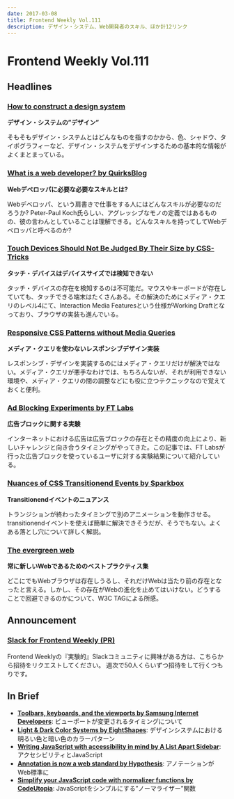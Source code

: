 ```yaml
---
date: 2017-03-08
title: Frontend Weekly Vol.111
description: デザイン・システム、Web開発者のスキル、ほか計12リンク
---
```


# Frontend Weekly Vol.111

## Headlines

### [How to construct a design system](https://medium.freecodecamp.com/how-to-construct-a-design-system-864adbf2a117#.pvebf0rkc)

**デザイン・システムの”デザイン”**

そもそもデザイン・システムとはどんなものを指すのかから、色、シャドウ、タイポグラフィーなど、デザイン・システムをデザインするための基本的な情報がよくまとまっている。

### [What is a web developer? by QuirksBlog](http://www.quirksmode.org/blog/archives/2017/02/what_is_a_web_d.html)

**Webデベロッパに必要な必要なスキルとは?**

Webデベロッパ、という肩書きで仕事をする人にはどんなスキルが必要なのだろうか? Peter-Paul Koch氏らしい、アグレッシブなモノの定義ではあるものの、彼の言わんとしていることは理解できる。どんなスキルを持ってしてWebデベロッパと呼べるのか?

### [Touch Devices Should Not Be Judged By Their Size by CSS-Tricks](https://css-tricks.com/touch-devices-not-judged-size/)

**タッチ・デバイスはデバイスサイズでは検知できない**

タッチ・デバイスの存在を検知するのは不可能だ。マウスやキーボードが存在していても、タッチできる端末はたくさんある。その解決のためにメディア・クエリのレベル4にて、Interaction Media Featuresという仕様がWorking Draftとなっており、ブラウザの実装も進んでいる。

### [Responsive CSS Patterns without Media Queries](https://www.sitepoint.com/responsive-css-patterns-without-media-queries/)

**メディア・クエリを使わないレスポンシブデザイン実装**

レスポンシブ・デザインを実装するのにはメディア・クエリだけが解決ではない。メディア・クエリが悪手なわけでは、もちろんないが、それが利用できない環境や、メディア・クエリの間の調整などにも役に立つテクニックなので覚えておくと便利。

### [Ad Blocking Experiments by FT Labs](http://labs.ft.com/2017/02/ad-blocking-experiments/)

**広告ブロックに関する実験**

インターネットにおける広告は広告ブロックの存在とその精度の向上により、新しいチャレンジと向き合うタイミングがやってきた。この記事では、FT Labsが行った広告ブロックを使っているユーザに対する実験結果について紹介している。

### [Nuances of CSS Transitionend Events by Sparkbox](https://seesparkbox.com/foundry/css_transitionend_event)

**Transitionendイベントのニュアンス**

トランジションが終わったタイミングで別のアニメーションを動作させる。transitionendイベントを使えば簡単に解決できそうだが、そうでもない。よくある落とし穴について詳しく解説。

### [The evergreen web](https://www.w3.org/2001/tag/doc/evergreen-web/)

**常に新しいWebであるためのベストプラクティス集**

どこにでもWebブラウザは存在しうるし、それだけWebは当たり前の存在となったと言える。しかし、その存在がWebの進化を止めてはいけない。どうすることで回避できるのかについて、W3C TAGによる所感。

## Announcement

### [Slack for Frontend Weekly (PR)](https://studiomohawk.typeform.com/to/Kj8Gaj)

Frontend Weeklyの『実験的』Slackコミュニティに興味がある方は、こちらから招待をリクエストしてください。 週次で50人くらいずつ招待をして行くつもりです。

## In Brief

* [**Toolbars, keyboards, and the viewports by Samsung Internet Developers**](https://medium.com/samsung-internet-dev/toolbars-keyboards-and-the-viewports-10abcc6c3769#.xnz1e137o): ビューポートが変更されるタイミングについて
* [**Light & Dark Color Systems by EightShapes**](https://medium.com/eightshapes-llc/light-dark-9f8ea42c9081#.miqx71hv2): デザインシステムにおける明るい色と暗い色のカラーパターン
* [**Writing JavaScript with accessibility in mind by A List Apart Sidebar**](https://medium.com/@matuzo/writing-javascript-with-accessibility-in-mind-a1f6a5f467b9#.l8nim4ie7): アクセシビリティとJavaScript
* [**Annotation is now a web standard by Hypothesis**](https://hypothes.is/blog/annotation-is-now-a-web-standard/): アノテーションがWeb標準に
* [**Simplify your JavaScript code with normalizer functions by CodeUtopia**](https://codeutopia.net/blog/2017/02/28/simplify-your-javascript-code-with-normalizer-functions/): JavaScriptをシンプルにする”ノーマライザー”関数
